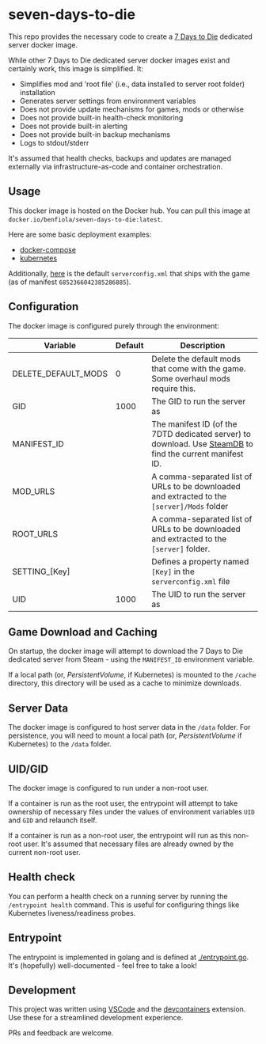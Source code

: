 # seven-days-to-die

This repo provides the necessary code to create a [7 Days to Die](https://7daystodie.com/) dedicated server docker image.

While other 7 Days to Die dedicated server docker images exist and certainly work, this image is simplified. It:

- Simplifies mod and 'root file' (i.e., data installed to server root folder) installation
- Generates server settings from environment variables
- Does not provide update mechanisms for games, mods or otherwise
- Does not provide built-in health-check monitoring
- Does not provide built-in alerting
- Does not provide built-in backup mechanisms
- Logs to stdout/stderr

It's assumed that health checks, backups and updates are managed externally via infrastructure-as-code and container orchestration.

## Usage

This docker image is hosted on the Docker hub. You can pull this image at `docker.io/benfiola/seven-days-to-die:latest`.

Here are some basic deployment examples:

- [docker-compose](./examples/docker-compose.yaml)
- [kubernetes](./examples/kubernetes.yaml)

Additionally, [here](./examples/default-serverconfig.xml) is the default `serverconfig.xml` that ships with the game (as of manifest `6852366042385286885`).

## Configuration

The docker image is configured purely through the environment:

| Variable            | Default | Description                                                                                                                                              |
| ------------------- | ------- | -------------------------------------------------------------------------------------------------------------------------------------------------------- |
| DELETE_DEFAULT_MODS | 0       | Delete the default mods that come with the game. Some overhaul mods require this.                                                                        |
| GID                 | 1000    | The GID to run the server as                                                                                                                             |
| MANIFEST_ID         |         | The manifest ID (of the 7DTD dedicated server) to download. Use [SteamDB](https://steamdb.info/depot/294422/manifests/) to find the current manifest ID. |
| MOD_URLS            |         | A comma-separated list of URLs to be downloaded and extracted to the `[server]/Mods` folder                                                              |
| ROOT_URLS           |         | A comma-separated list of URLs to be downloaded and extracted to the `[server]` folder.                                                                  |
| SETTING\_[Key]      |         | Defines a property named `[Key]` in the `serverconfig.xml` file                                                                                          |
| UID                 | 1000    | The UID to run the server as                                                                                                                             |

## Game Download and Caching

On startup, the docker image will attempt to download the 7 Days to Die dedicated server from Steam - using the `MANIFEST_ID` environment variable.

If a local path (or, _PersistentVolume_, if Kubernetes) is mounted to the `/cache` directory, this directory will be used as a cache to minimize downloads.

## Server Data

The docker image is configured to host server data in the `/data` folder. For persistence, you will need to mount a local path (or, _PersistentVolume_ if Kubernetes) to the `/data` folder.

## UID/GID

The docker image is configured to run under a non-root user.

If a container is run as the root user, the entrypoint will attempt to take ownership of necessary files under the values of environment variables `UID` and `GID` and relaunch itself.

If a container is run as a non-root user, the entrypoint will run as this non-root user. It's assumed that necessary files are already owned by the current non-root user.

## Health check

You can perform a health check on a running server by running the `/entrypoint health` command. This is useful for configuring things like Kubernetes liveness/readiness probes.

## Entrypoint

The entrypoint is implemented in golang and is defined at [./entrypoint.go](./entrypoint.go). It's (hopefully) well-documented - feel free to take a look!

## Development

This project was written using [VSCode](https://code.visualstudio.com/) and the [devcontainers](https://marketplace.visualstudio.com/items?itemName=ms-vscode-remote.remote-containers) extension. Use these for a streamlined development experience.

PRs and feedback are welcome.
